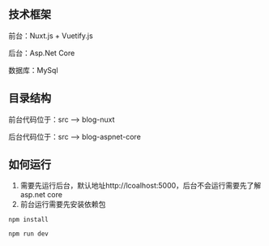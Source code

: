 ## 技术框架

前台：Nuxt.js + Vuetify.js

后台：Asp.Net Core 

数据库：MySql

## 目录结构

前台代码位于：src --> blog-nuxt

后台代码位于：src --> blog-aspnet-core

## 如何运行

1. 需要先运行后台，默认地址http://lcoalhost:5000，后台不会运行需要先了解asp.net core
2. 前台运行需要先安装依赖包

``` 
npm install 

npm run dev
```

